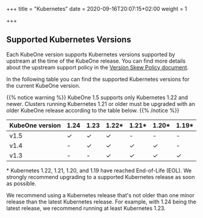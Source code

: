 +++
title = "Kubernetes"
date = 2020-09-16T20:07:15+02:00
weight = 1

+++

## Supported Kubernetes Versions

Each KubeOne version supports Kubernetes versions supported by upstream at the
time of the KubeOne release. You can find more details about the upstream
support policy in the [Version Skew Policy document][upstream-supported-versions].

In the following table you can find the supported Kubernetes versions for the
current KubeOne version.

{{% notice warning %}}
KubeOne 1.5 supports only Kubernetes 1.22 and newer. Clusters running
Kubernetes 1.21 or older must be upgraded with an older KubeOne release
according to the table below.
{{% /notice %}}

| KubeOne version | 1.24  | 1.23  | 1.22\*  | 1.21\*    | 1.20\*    | 1.19\*     |
| --------------- | ----- | ----- | ------- | --------- | --------- | ---------- |
| v1.5            | ✓     | ✓     | ✓       | -         | -         | -          |
| v1.4            | -     | ✓     | ✓       | ✓         | ✓         | -          |
| v1.3            | -     | -     | ✓       | ✓         | ✓         | ✓          |

\* Kubernetes 1.22, 1.21, 1.20, and 1.19 have reached End-of-Life (EOL).
We strongly recommend upgrading to a supported Kubernetes release as soon as
possible.

We recommend using a Kubernetes release that's not older than one minor release
than the latest Kubernetes release. For example, with 1.24 being the latest
release, we recommend running at least Kubernetes 1.23.

[upstream-supported-versions]: https://kubernetes.io/docs/setup/release/version-skew-policy/#supported-versions
[kubernetes-issue-93194]: https://github.com/kubernetes/kubernetes/issues/93194

